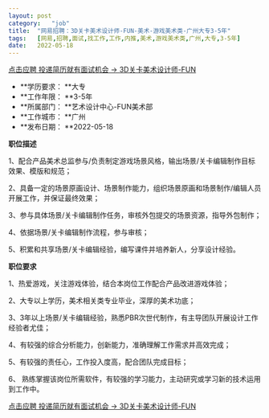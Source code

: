 ```yaml
---
layout:	post
category:	"job"
title:	"网易招聘：3D关卡美术设计师-FUN-美术-游戏美术类-广州大专3-5年"
tags:	[网易,招聘,面试,找工作,工作,内推,美术,游戏美术类,广州,大专,3-5年]
date:	2022-05-18
---
```


[点击应聘 投递简历就有面试机会 ->  3D关卡美术设计师-FUN](http://mobile.bole.netease.com/bole/boleDetail?id=33126&employeeId=346f03c3cda5f04c&key=all)



- **学历要求： **大专
- **工作年限： **3-5年
- **所属部门： **艺术设计中心-FUN美术部
- **工作城市： **广州
- **发布日期： **2022-05-18



**职位描述**



1、配合产品美术总监参与/负责制定游戏场景风格，输出场景/关卡编辑制作目标效果、模版和规范；

2、具备一定的场景原画设计、场景制作能力，组织场景原画和场景制作/编辑人员开展工作，并保证最终效果；

3、参与具体场景/关卡编辑制作任务，审核外包提交的场景资源，指导外包制作；

4、依据场景/关卡编辑制作流程，参与审核；

5、积累和共享场景/关卡编辑经验，编写课件并培养新人，分享设计经验。





**职位要求**



1、热爱游戏，关注游戏体验，结合本岗位工作配合产品改进游戏体验；

2、大专以上学历，美术相关类专业毕业，深厚的美术功底；

3、3年以上场景/关卡编辑经验，熟悉PBR次世代制作，有主导团队开展设计工作经验者尤佳；

4、有较强的综合分析能力，创新能力，准确理解工作需求并高效完成；

5、有较强的责任心，工作投入度高，配合团队完成目标；

6、 熟练掌握该岗位所需软件，有较强的学习能力，主动研究或学习新的技术运用到工作中。



[点击应聘 投递简历就有面试机会 ->  3D关卡美术设计师-FUN](http://mobile.bole.netease.com/bole/boleDetail?id=33126&employeeId=346f03c3cda5f04c&key=all)